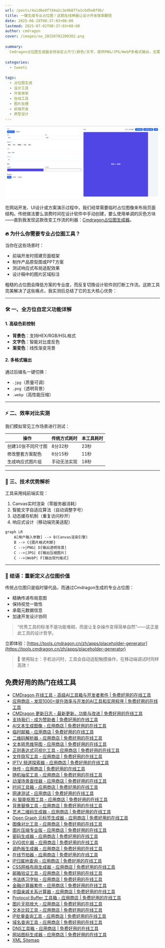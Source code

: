 ```yaml
---
url: /posts/4a1d6e0f7d4a2c3e9b8f7a1c6d5e8f9b/
title: 一键生成专业占位图！这款在线神器让设计开发效率翻倍
date: 2025-06-28T08:37:03+08:00
lastmod: 2025-07-02T08:37:03+08:00
author: cmdragon
cover: /images/xw_20250702200302.png

summary:
  Cmdragon占位图生成器支持自定义尺寸/颜色/文字，提供PNG/JPG/WebP多格式输出，无需设计软件即可快速创建专业占位图像，大幅提升开发和设计效率。

categories:
  - tweets

tags:
  - 占位图生成
  - 设计工具
  - 开发效率
  - 在线工具
  - 图片处理
  - 前端开发
  - 原型设计
---
```


![Cmdragon占位图生成器](/images/xw_20250702200302.png)

在网站开发、UI设计或方案演示过程中，我们经常需要临时占位图像来布局页面结构。传统做法要么浪费时间在设计软件中手动创建，要么使用单调的灰色方块——直到我发现这款改变工作流的利器：[Cmdragon占位图生成器](https://tools.cmdragon.cn/zh/apps/placeholder-generator)。

### 🔥 为什么你需要专业占位图工具？

当你在这些场景时：

- 前端开发时搭建页面框架
- 制作产品原型图或PPT方案
- 测试响应式布局适配效果
- 设计稿中的图片区域标注

粗糙的占位图会降低方案的专业度，而反复切換设计软件则打断工作流。这款工具完美解决了这些痛点，我实测后总结了它的五大核心优势：

---

### 🛠️ 一、全方位自定义功能详解

#### 1. 高级色彩控制

- **背景色**：支持HEX/RGB/HSL格式
- **文字色**：智能对比度反色
- **渐变色**：线性渐变背景

#### 2. 多格式输出

通过后缀名一键切换：

- `.jpg`（质量可调）
- `.png`（透明背景）
- `.webp`（高性能压缩）

---

### ⚡ 二、效率对比实测

我们模拟常见工作场景进行测试：

| 操作         | 传统方式耗时 | 本工具耗时 |
|------------|--------|-------|
| 创建10张不同尺寸图 | 8分32秒  | 23秒   |
| 修改整套方案配色   | 6分15秒  | 11秒   |
| 生成响应式图片组   | 手动无法实现 | 18秒   |

---

### 🚀 三、技术优势解析

工具采用纯前端实现：

1. Canvas实时渲染（零服务器消耗）
2. 智能文字自适应算法（自动调整字号）
3. 动态缓存机制（重复访问秒开）
4. 响应式设计（移动端完美适配）

```mermaid
graph LR
    A[用户输入参数] --> B(Canvas渲染引擎)
    B --> C{图片格式判断}
    C -->|PNG| D[输出透明背景]
    C -->|JPG| E[输出压缩图片]
    C -->|WebP| F[输出现代格式]
```

---


### 🌟 结语：重新定义占位图价值

传统占位图只是临时替代品，而通过Cmdragon生成的专业占位图：

- 精确传递布局意图
- 保持视觉一致性
- 承载元数据信息
- 加速开发设计协同

> “优秀工具的标准不是功能堆砌，而是让复杂操作变得简单自然”——这正是此工具的设计哲学。

立即体验：[https://tools.cmdragon.cn/zh/apps/placeholder-generator](https://tools.cmdragon.cn/zh/apps/placeholder-generator)  

> 📢 使用贴士：手机访问时，工具会自动适配触摸操作，在移动端调试时同样高效！

## 免费好用的热门在线工具

- [CMDragon 在线工具 - 高级AI工具箱与开发者套件 | 免费好用的在线工具](https://tools.cmdragon.cn/zh)
- [应用商店 - 发现1000+提升效率与开发的AI工具和实用程序 | 免费好用的在线工具](https://tools.cmdragon.cn/zh/apps?category=trending)
- [CMDragon 更新日志 - 最新更新、功能与改进 | 免费好用的在线工具](https://tools.cmdragon.cn/zh/changelog)
- [支持我们 - 成为赞助者 | 免费好用的在线工具](https://tools.cmdragon.cn/zh/sponsor)
- [AI文本生成图像 - 应用商店 | 免费好用的在线工具](https://tools.cmdragon.cn/zh/apps/text-to-image-ai)
- [临时邮箱 - 应用商店 | 免费好用的在线工具](https://tools.cmdragon.cn/zh/apps/temp-email)
- [二维码解析器 - 应用商店 | 免费好用的在线工具](https://tools.cmdragon.cn/zh/apps/qrcode-parser)
- [文本转思维导图 - 应用商店 | 免费好用的在线工具](https://tools.cmdragon.cn/zh/apps/text-to-mindmap)
- [正则表达式可视化工具 - 应用商店 | 免费好用的在线工具](https://tools.cmdragon.cn/zh/apps/regex-visualizer)
- [文件隐写工具 - 应用商店 | 免费好用的在线工具](https://tools.cmdragon.cn/zh/apps/steganography-tool)
- [IPTV 频道探索器 - 应用商店 | 免费好用的在线工具](https://tools.cmdragon.cn/zh/apps/iptv-explorer)
- [快传 - 应用商店 | 免费好用的在线工具](https://tools.cmdragon.cn/zh/apps/snapdrop)
- [随机抽奖工具 - 应用商店 | 免费好用的在线工具](https://tools.cmdragon.cn/zh/apps/lucky-draw)
- [动漫场景查找器 - 应用商店 | 免费好用的在线工具](https://tools.cmdragon.cn/zh/apps/anime-scene-finder)
- [时间工具箱 - 应用商店 | 免费好用的在线工具](https://tools.cmdragon.cn/zh/apps/time-toolkit)
- [网速测试 - 应用商店 | 免费好用的在线工具](https://tools.cmdragon.cn/zh/apps/speed-test)
- [AI 智能抠图工具 - 应用商店 | 免费好用的在线工具](https://tools.cmdragon.cn/zh/apps/background-remover)
- [背景替换工具 - 应用商店 | 免费好用的在线工具](https://tools.cmdragon.cn/zh/apps/background-replacer)
- [艺术二维码生成器 - 应用商店 | 免费好用的在线工具](https://tools.cmdragon.cn/zh/apps/artistic-qrcode)
- [Open Graph 元标签生成器 - 应用商店 | 免费好用的在线工具](https://tools.cmdragon.cn/zh/apps/open-graph-generator)
- [图像对比工具 - 应用商店 | 免费好用的在线工具](https://tools.cmdragon.cn/zh/apps/image-comparison)
- [图片压缩专业版 - 应用商店 | 免费好用的在线工具](https://tools.cmdragon.cn/zh/apps/image-compressor)
- [密码生成器 - 应用商店 | 免费好用的在线工具](https://tools.cmdragon.cn/zh/apps/password-generator)
- [SVG优化器 - 应用商店 | 免费好用的在线工具](https://tools.cmdragon.cn/zh/apps/svg-optimizer)
- [调色板生成器 - 应用商店 | 免费好用的在线工具](https://tools.cmdragon.cn/zh/apps/color-palette)
- [在线节拍器 - 应用商店 | 免费好用的在线工具](https://tools.cmdragon.cn/zh/apps/online-metronome)
- [IP归属地查询 - 应用商店 | 免费好用的在线工具](https://tools.cmdragon.cn/zh/apps/ip-geolocation)
- [CSS网格布局生成器 - 应用商店 | 免费好用的在线工具](https://tools.cmdragon.cn/zh/apps/css-grid-layout)
- [邮箱验证工具 - 应用商店 | 免费好用的在线工具](https://tools.cmdragon.cn/zh/apps/email-validator)
- [书法练习字帖 - 应用商店 | 免费好用的在线工具](https://tools.cmdragon.cn/zh/apps/calligraphy-practice)
- [金融计算器套件 - 应用商店 | 免费好用的在线工具](https://tools.cmdragon.cn/zh/apps/finance-calculator-suite)
- [中国亲戚关系计算器 - 应用商店 | 免费好用的在线工具](https://tools.cmdragon.cn/zh/apps/chinese-kinship-calculator)
- [Protocol Buffer 工具箱 - 应用商店 | 免费好用的在线工具](https://tools.cmdragon.cn/zh/apps/protobuf-toolkit)
- [图片无损放大 - 应用商店 | 免费好用的在线工具](https://tools.cmdragon.cn/zh/apps/image-upscaler)
- [文本比较工具 - 应用商店 | 免费好用的在线工具](https://tools.cmdragon.cn/zh/apps/text-compare)
- [IP批量查询工具 - 应用商店 | 免费好用的在线工具](https://tools.cmdragon.cn/zh/apps/ip-batch-lookup)
- [域名查询工具 - 应用商店 | 免费好用的在线工具](https://tools.cmdragon.cn/zh/apps/domain-finder)
- [DNS工具箱 - 应用商店 | 免费好用的在线工具](https://tools.cmdragon.cn/zh/apps/dns-toolkit)
- [网站图标生成器 - 应用商店 | 免费好用的在线工具](https://tools.cmdragon.cn/zh/apps/favicon-generator)
- [XML Sitemap](https://tools.cmdragon.cn/sitemap_index.xml)
